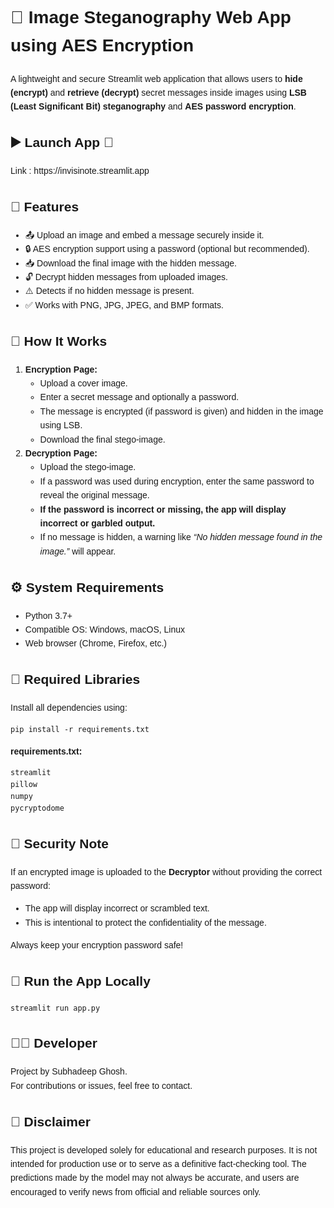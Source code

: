 <!DOCTYPE html>
<html lang="en">
<body style="font-family: Arial, sans-serif; line-height: 1.6; padding: 20px;">

  <h1>🔐 Image Steganography Web App using AES Encryption</h1>
  <p>
    A lightweight and secure Streamlit web application that allows users to <strong>hide (encrypt)</strong> and 
    <strong>retrieve (decrypt)</strong> secret messages inside images using 
    <strong>LSB (Least Significant Bit) steganography</strong> and <strong>AES password encryption</strong>.
  </p>

  <div class="section">
    <h2>▶️ Launch App 🚀</h2>
    <p>Link : https://invisinote.streamlit.app</p>
  </div>

  <h2>🚀 Features</h2>
  <ul>
    <li>📤 Upload an image and embed a message securely inside it.</li>
    <li>🔒 AES encryption support using a password (optional but recommended).</li>
    <li>📥 Download the final image with the hidden message.</li>
    <li>🔓 Decrypt hidden messages from uploaded images.</li>
    <li>⚠️ Detects if no hidden message is present.</li>
    <li>✅ Works with PNG, JPG, JPEG, and BMP formats.</li>
  </ul>

  <h2>🧠 How It Works</h2>
  <ol>
    <li><strong>Encryption Page:</strong>
      <ul>
        <li>Upload a cover image.</li>
        <li>Enter a secret message and optionally a password.</li>
        <li>The message is encrypted (if password is given) and hidden in the image using LSB.</li>
        <li>Download the final stego-image.</li>
      </ul>
    </li>
    <li><strong>Decryption Page:</strong>
      <ul>
        <li>Upload the stego-image.</li>
        <li>If a password was used during encryption, enter the same password to reveal the original message.</li>
        <li><strong>If the password is incorrect or missing, the app will display incorrect or garbled output.</strong></li>
        <li>If no message is hidden, a warning like <em>“No hidden message found in the image.”</em> will appear.</li>
      </ul>
    </li>
  </ol>

  <h2>⚙️ System Requirements</h2>
  <ul>
    <li>Python 3.7+</li>
    <li>Compatible OS: Windows, macOS, Linux</li>
    <li>Web browser (Chrome, Firefox, etc.)</li>
  </ul>

  <h2>🧰 Required Libraries</h2>
  <p>Install all dependencies using:</p>
  <pre><code>pip install -r requirements.txt</code></pre>
  <p><strong>requirements.txt:</strong></p>
  <pre><code>streamlit
pillow
numpy
pycryptodome</code></pre>

  <h2>🔐 Security Note</h2>
  <p>
    If an encrypted image is uploaded to the <strong>Decryptor</strong> without providing the correct password:
    <ul>
      <li>The app will display incorrect or scrambled text.</li>
      <li>This is intentional to protect the confidentiality of the message.</li>
    </ul>
    Always keep your encryption password safe!
  </p>

  <h2>🧪 Run the App Locally</h2>
  <pre><code>streamlit run app.py</code></pre>

   <div class="section">
    <h2>👨‍💻 Developer</h2>
    <p>Project by Subhadeep Ghosh.<br>
    For contributions or issues, feel free to contact.</p>
  </div>

  <div class="section">
    <h2>📌 Disclaimer</h2>
    <p>
      This project is developed solely for educational and research purposes.
      It is not intended for production use or to serve as a definitive fact-checking tool.
      The predictions made by the model may not always be accurate, and users are encouraged to verify news from official and reliable sources only.
    </p>
  </div>
</body>
</html>
